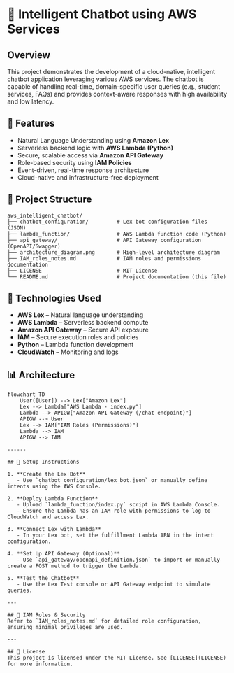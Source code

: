 # 🤖 Intelligent Chatbot using AWS Services

## Overview

This project demonstrates the development of a cloud-native, intelligent chatbot application leveraging various AWS services. The chatbot is capable of handling real-time, domain-specific user queries (e.g., student services, FAQs) and provides context-aware responses with high availability and low latency.

## 🚀 Features

- Natural Language Understanding using **Amazon Lex**
- Serverless backend logic with **AWS Lambda (Python)**
- Secure, scalable access via **Amazon API Gateway**
- Role-based security using **IAM Policies**
- Event-driven, real-time response architecture
- Cloud-native and infrastructure-free deployment

## 📁 Project Structure

```
aws_intelligent_chatbot/
├── chatbot_configuration/         # Lex bot configuration files (JSON)
├── lambda_function/               # AWS Lambda function code (Python)
├── api_gateway/                   # API Gateway configuration (OpenAPI/Swagger)
├── architecture_diagram.png       # High-level architecture diagram
├── IAM_roles_notes.md             # IAM roles and permissions documentation
├── LICENSE                        # MIT License
└── README.md                      # Project documentation (this file)
```

## 🧠 Technologies Used

- **AWS Lex** – Natural language understanding
- **AWS Lambda** – Serverless backend compute
- **Amazon API Gateway** – Secure API exposure
- **IAM** – Secure execution roles and policies
- **Python** – Lambda function development
- **CloudWatch** – Monitoring and logs

## 📊 Architecture

```mermaid
flowchart TD
    User([User]) --> Lex["Amazon Lex"]
    Lex --> Lambda["AWS Lambda - index.py"]
    Lambda --> APIGW["Amazon API Gateway (/chat endpoint)"]
    APIGW --> User
    Lex --> IAM["IAM Roles (Permissions)"]
    Lambda --> IAM
    APIGW --> IAM

------

## 🔧 Setup Instructions

1. **Create the Lex Bot**  
   - Use `chatbot_configuration/lex_bot.json` or manually define intents using the AWS Console.  

2. **Deploy Lambda Function**  
   - Upload `lambda_function/index.py` script in AWS Lambda Console.  
   - Ensure the Lambda has an IAM role with permissions to log to CloudWatch and access Lex.  

3. **Connect Lex with Lambda**  
   - In your Lex bot, set the fulfillment Lambda ARN in the intent configuration.  

4. **Set Up API Gateway (Optional)**  
   - Use `api_gateway/openapi_definition.json` to import or manually create a POST method to trigger the Lambda.  

5. **Test the Chatbot**  
   - Use the Lex Test console or API Gateway endpoint to simulate queries.  

---

## 🔐 IAM Roles & Security
Refer to `IAM_roles_notes.md` for detailed role configuration, ensuring minimal privileges are used.  

---

## 📜 License
This project is licensed under the MIT License. See [LICENSE](LICENSE) for more information.  




